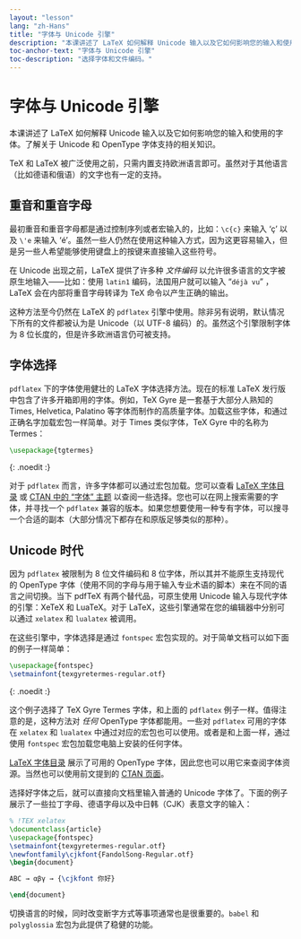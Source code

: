 ```yaml
---
layout: "lesson"
lang: "zh-Hans"
title: "字体与 Unicode 引擎"
description: "本课讲述了 LaTeX 如何解释 Unicode 输入以及它如何影响您的输入和使用的字体。了解关于 Unicode 和 OpenType 字体支持的相关知识。"
toc-anchor-text: "字体与 Unicode 引擎"
toc-description: "选择字体和文件编码。"
---
```


# 字体与 Unicode 引擎

<span
  class="summary">本课讲述了 LaTeX 如何解释 Unicode 输入以及它如何影响您的输入和使用的字体。了解关于 Unicode 和 OpenType 字体支持的相关知识。</span>

TeX 和 LaTeX 被广泛使用之前，只需内置支持欧洲语言即可。虽然对于其他语言（比如德语和俄语）的文字也有一定的支持。

## 重音和重音字母

最初重音和重音字母都是通过控制序列或者宏输入的，比如：`\c{c}` 来输入 ‘ç’ 以及 `\'e` 来输入 ‘é’。虽然一些人仍然在使用这种输入方式，因为这更容易输入，但是另一些人希望能够使用键盘上的按键来直接输入这些符号。

在 Unicode 出现之前，LaTeX 提供了许多种 *文件编码* 以允许很多语言的文字被原生地输入——比如：使用 `latin1` 编码，法国用户就可以输入 “`déjà vu`” ，LaTeX 会在内部将重音字母转译为 TeX 命令以产生正确的输出。 

这种方法至今仍然在 LaTeX 的 `pdflatex` 引擎中使用。除非另有说明，默认情况下所有的文件都被认为是 Unicode（以 UTF-8 编码）的。虽然这个引擎限制字体为 8 位长度的，但是许多欧洲语言仍可被支持。

## 字体选择

`pdflatex` 下的字体使用健壮的 LaTeX 字体选择方法。现在的标准 LaTeX 发行版中包含了许多开箱即用的字体。例如，TeX Gyre 是一套基于大部分人熟知的 Times, Helvetica, Palatino 等字体而制作的高质量字体。加载这些字体，和通过正确名字加载宏包一样简单。对于 Times 类似字体，TeX Gyre 中的名称为 Termes：

```latex
\usepackage{tgtermes}
```
{: .noedit :}

对于 `pdflatex` 而言，许多字体都可以通过宏包加载。您可以查看 [LaTeX 字体目录](https://www.tug.org/FontCatalogue/) 或
[CTAN 中的 “字体” 主题](https://www.ctan.org/topic/font) 以查阅一些选择。您也可以在网上搜索需要的字体，并寻找一个 `pdflatex` 兼容的版本。如果您想要使用一种专有字体，可以搜寻一个合适的副本（大部分情况下都存在和原版足够类似的那种）。

## Unicode 时代

因为 `pdflatex` 被限制为 8 位文件编码和 8 位字体，所以其并不能原生支持现代的 OpenType 字体（使用不同的字母与用于输入专业术语的脚本）来在不同的语言之间切换。当下 pdfTeX 有两个替代品，可原生使用 Unicode 输入与现代字体的引擎：XeTeX 和 LuaTeX。对于 LaTeX，这些引擎通常在您的编辑器中分别可以通过 `xelatex` 和 `lualatex` 被调用。

在这些引擎中，字体选择是通过 `fontspec` 宏包实现的。对于简单文档可以如下面的例子一样简单：
```latex
\usepackage{fontspec}
\setmainfont{texgyretermes-regular.otf}
```
{: .noedit :}

这个例子选择了 TeX Gyre Termes 字体，和上面的 `pdflatex` 例子一样。值得注意的是，这种方法对 *任何* OpenType 字体都能用。一些对 `pdflatex` 可用的字体在 `xelatex` 和 `lualatex` 中通过对应的宏包也可以使用。或者是和上面一样，通过使用 `fontspec` 宏包加载您电脑上安装的任何字体。

[LaTeX 字体目录](https://www.tug.org/FontCatalogue/) 展示了可用的 OpenType 字体，因此您也可以用它来查阅字体资源。当然也可以使用前文提到的 [CTAN 页面](https://www.ctan.org/topic/font)。

选择好字体之后，就可以直接向文档里输入普通的 Unicode 字体了。下面的例子展示了一些拉丁字母、德语字母以及中日韩（CJK）表意文字的输入：

```latex
% !TEX xelatex
\documentclass{article}
\usepackage{fontspec}
\setmainfont{texgyretermes-regular.otf}
\newfontfamily\cjkfont{FandolSong-Regular.otf}
\begin{document}

ABC → αβγ → {\cjkfont 你好}

\end{document}
```

<p 
  class="hint">切换语言的时候，同时改变断字方式等事项通常也是很重要的。<code>babel</code> 和 <code>polyglossia</code> 宏包为此提供了稳健的功能。</p>
